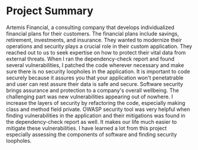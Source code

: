 # Project Summary
Artemis Financial, a consulting company that develops individualized financial plans for their customers.
The financial plans include savings, retirement, investments, and insurance. They wanted to modernize their operations and security plays a crucial role
in their custom application. They reached out to us to seek expertise on how to protect their vital data from external threats.
When I ran the dependency-check report and found several vulnerabilities, I patched the code wherever necessary and make sure there is no security loopholes
in the application. It is important to code securely because it assures you that your application won't penetatrable and user can rest assure their data is safe and
secure. Software security brings assurance and protection to a company's overall wellbeing. The challenging part was new vulnerabilities appearing out of nowhere.
I increase the layers of security by refactoring the code, especially making class and method field private. OWASP security tool was very helpful when finding 
vulnerabilities in the application and their mitigations was found in the dependency-check report as well. It makes our life much easier to mitigate these 
vulnerabilities. I have learned a lot from this project especially assessing the components of software and finding security loopholes.

